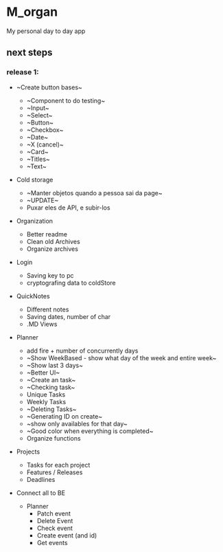 # M_organ
My personal day to day app

## next steps

### release 1:
- ~Create button bases~
    - ~Component to do testing~
    - ~Input~
    - ~Select~
    - ~Button~
    - ~Checkbox~
    - ~Date~
    - ~X (cancel)~
    - ~Card~
    - ~Titles~
    - ~Text~

- Cold storage
    - ~Manter objetos quando a pessoa sai da page~
    - ~UPDATE~ 
    - Puxar eles de API, e subir-los

- Organization
    - Better readme
    - Clean old Archives
    - Organize archives

- Login
    - Saving key to pc
    - cryptografing data to coldStore

- QuickNotes
    - Different notes
    - Saving dates, number of char
    - .MD Views

- Planner
    - add fire + number of concurrently days
    - ~Show WeekBased - show what day of the week and entire week~
    - ~Show last 3 days~
    - ~Better UI~
    - ~Create an task~
    - ~Checking task~
    - Unique Tasks
    - Weekly Tasks
    - ~Deleting Tasks~
    - ~Generating ID on create~
    - ~show only availables for that day~
    - ~Good color when everything is completed~
    - Organize functions

- Projects
    - Tasks for each project
    - Features / Releases
    - Deadlines

- Connect all to BE
    - Planner
        - Patch event
        - Delete Event
        - Check event
        - Create event (and id)
        - Get events

